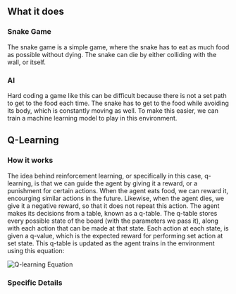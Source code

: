 ## What it does
### Snake Game
The snake game is a simple game, where the snake has to eat as much food as possible without dying. The snake can die by either colliding with the wall, or itself.

### AI
Hard coding a game like this can be difficult because there is not a set path to get to the food each time. The snake has to get to the food while avoiding its body, which is constantly moving as well. To make this easier, we can train a machine learning model to play in this environment.

## Q-Learning
### How it works
The idea behind reinforcement learning, or specifically in this case, q-learning, is that we can guide the agent by giving it a reward, or a punishment for certain actions. When the agent eats food, we can reward it, encourging similar actions in the future. Likewise, when the agent dies, we give it a negative reward, so that it does not repeat this action. The agent makes its decisions from a table, known as a q-table. The q-table stores every possible state of the board (with the parameters we pass it), along with each action that can be made at that state. Each action at each state, is given a q-value, which is the expected reward for performing set action at set state. This q-table is updated as the agent trains in the environment using this equation:

![Q-learning Equation](https://www.kdnuggets.com/images/reinforcement-learning-fig2-666.jpg)

### Specific Details
